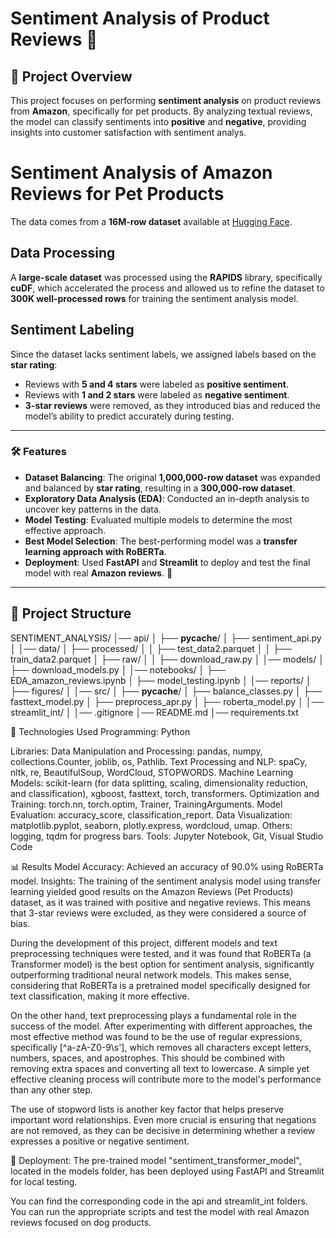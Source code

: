 # Sentiment Analysis of Product Reviews 🐾

## 📜 Project Overview
This project focuses on performing **sentiment analysis** on product reviews from **Amazon**, specifically for pet products. By analyzing textual reviews, the model can classify sentiments into **positive** and **negative**, providing insights into customer satisfaction with sentiment analys. 

# Sentiment Analysis of Amazon Reviews for Pet Products

The data comes from a **16M-row dataset** available at [Hugging Face](https://huggingface.co/datasets/McAuley-Lab/Amazon-Reviews-2023).

## Data Processing

A **large-scale dataset** was processed using the **RAPIDS** library, specifically **cuDF**, which accelerated the process and allowed us to refine the dataset to **300K well-processed rows** for training the sentiment analysis model.

## Sentiment Labeling

Since the dataset lacks sentiment labels, we assigned labels based on the **star rating**:

- Reviews with **5 and 4 stars** were labeled as **positive sentiment**.
- Reviews with **1 and 2 stars** were labeled as **negative sentiment**.
- **3-star reviews** were removed, as they introduced bias and reduced the model’s ability to predict accurately during testing.


---

### 🛠️ Features  
- **Dataset Balancing**: The original **1,000,000-row dataset** was expanded and balanced by **star rating**, resulting in a **300,000-row dataset**.  
- **Exploratory Data Analysis (EDA)**: Conducted an in-depth analysis to uncover key patterns in the data.  
- **Model Testing**: Evaluated multiple models to determine the most effective approach.  
- **Best Model Selection**: The best-performing model was a **transfer learning approach with RoBERTa**.  
- **Deployment**: Used **FastAPI** and **Streamlit** to deploy and test the final model with real **Amazon reviews**. 🚀


---

## 📂 Project Structure
SENTIMENT_ANALYSIS/
│── api/
│   ├── __pycache__/
│   ├── sentiment_api.py
│
│── data/
│   ├── processed/
│   │   ├── test_data2.parquet
│   │   ├── train_data2.parquet
│   ├── raw/
│   │   ├── download_raw.py
│
│── models/
│   ├── download_models.py
│
│── notebooks/
│   ├── EDA_amazon_reviews.ipynb
│   ├── model_testing.ipynb
│
│── reports/
│   ├── figures/
│
│── src/
│   ├── __pycache__/
│   ├── balance_classes.py
│   ├── fasttext_model.py
│   ├── preprocess_apr.py
│   ├── roberta_model.py
│
│── streamlit_int/
│
│── .gitignore
│── README.md
│── requirements.txt


🧪 Technologies Used
Programming: Python

Libraries:
Data Manipulation and Processing: pandas, numpy, collections.Counter, joblib, os, Pathlib.
Text Processing and NLP: spaCy, nltk, re, BeautifulSoup, WordCloud, STOPWORDS.
Machine Learning Models: scikit-learn (for data splitting, scaling, dimensionality reduction, and classification), xgboost, fasttext, torch, transformers.
Optimization and Training: torch.nn, torch.optim, Trainer, TrainingArguments.
Model Evaluation: accuracy_score, classification_report.
Data Visualization: matplotlib.pyplot, seaborn, plotly.express, wordcloud, umap.
Others: logging, tqdm for progress bars.
Tools: Jupyter Notebook, Git, Visual Studio Code

📊 Results
Model Accuracy: Achieved an accuracy of 90.0% using RoBERTa model.
Insights:
The training of the sentiment analysis model using transfer learning yielded good results on the Amazon Reviews (Pet Products) dataset, as it was trained with positive and negative reviews. This means that 3-star reviews were excluded, as they were considered a source of bias.

During the development of this project, different models and text preprocessing techniques were tested, and it was found that RoBERTa (a Transformer model) is the best option for sentiment analysis, significantly outperforming traditional neural network models. This makes sense, considering that RoBERTa is a pretrained model specifically designed for text classification, making it more effective.

On the other hand, text preprocessing plays a fundamental role in the success of the model. After experimenting with different approaches, the most effective method was found to be the use of regular expressions, specifically [^a-zA-Z0-9\s'], which removes all characters except letters, numbers, spaces, and apostrophes. This should be combined with removing extra spaces and converting all text to lowercase. A simple yet effective cleaning process will contribute more to the model's performance than any other step.

The use of stopword lists is another key factor that helps preserve important word relationships. Even more crucial is ensuring that negations are not removed, as they can be 
decisive in determining whether a review expresses a positive or negative sentiment.

🤔 Deployment:
The pre-trained model "sentiment_transformer_model", located in the models folder, has been deployed using FastAPI and Streamlit for local testing.

You can find the corresponding code in the api and streamlit_int folders. You can run the appropriate scripts and test the model with real Amazon reviews focused on dog products. 